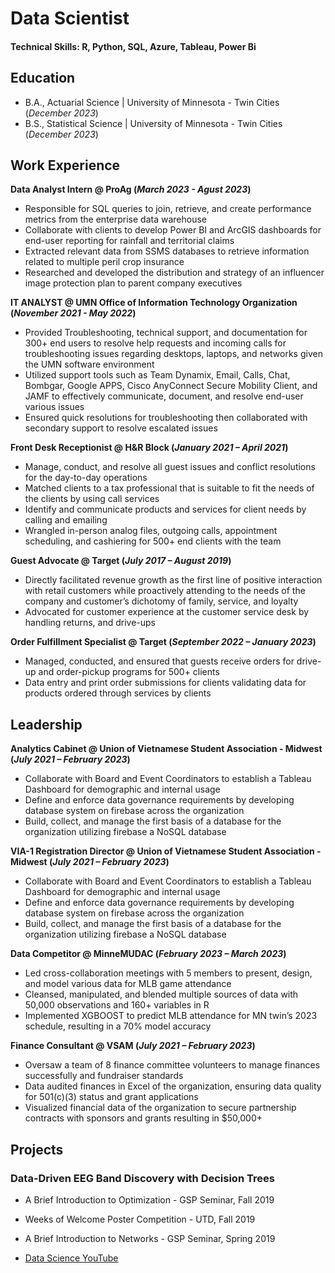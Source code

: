# Data Scientist

#### Technical Skills: R, Python, SQL, Azure, Tableau, Power Bi

## Education
- B.A., Actuarial Science | University of Minnesota - Twin Cities (_December 2023_)								       		
- B.S., Statistical Science | University of Minnesota - Twin Cities (_December 2023_)		        		


## Work Experience
**Data Analyst Intern @ ProAg (_March 2023 - Agust 2023_)**
- Responsible for SQL queries to join, retrieve, and create performance metrics from the enterprise data warehouse
- Collaborate with clients to develop Power BI and ArcGIS dashboards for end-user reporting for rainfall and territorial claims
- Extracted relevant data from SSMS databases to retrieve information related to multiple peril crop insurance
- Researched and developed the distribution and strategy of an influencer image protection plan to parent company executives

**IT ANALYST @ UMN Office of Information Technology Organization  (_November 2021 - May 2022_)**
- Provided Troubleshooting, technical support, and documentation for 300+ end users to resolve help requests and incoming calls for troubleshooting issues regarding desktops, laptops, and networks given the UMN software environment
- Utilized support tools such as Team Dynamix, Email, Calls, Chat, Bombgar, Google APPS, Cisco AnyConnect Secure Mobility Client, and JAMF to effectively communicate, document, and resolve end-user various issues
- Ensured quick resolutions for troubleshooting then collaborated with secondary support to resolve escalated issues 

**Front Desk Receptionist @ H&R Block (_January 2021 – April 2021_)**
- Manage, conduct, and resolve all guest issues and conflict resolutions for the day-to-day operations
- Matched clients to a tax professional that is suitable to fit the needs of the clients by using call services
- Identify and communicate products and services for client needs by calling and emailing
- Wrangled in-person analog files, outgoing calls, appointment scheduling, and cashiering for 500+ end clients with the team

**Guest Advocate @ Target (_July 2017 – August 2019_)**
- Directly facilitated revenue growth as the first line of positive interaction with retail customers while proactively attending to the needs of the company and customer’s dichotomy of family, service, and loyalty
- Advocated for customer experience at the customer service desk by handling returns, and drive-ups

**Order Fulfillment Specialist @ Target (_September 2022 – January 2023_)**
- Managed, conducted, and ensured that guests receive orders for drive-up and order-pickup programs for 500+ clients
- Data entry and print order submissions for clients validating data for products ordered through services by clients

## Leadership

**Analytics Cabinet @ Union of Vietnamese Student Association  - Midwest (_July 2021  – February 2023_)**
- Collaborate with Board and Event Coordinators to establish a Tableau Dashboard for demographic and internal usage
- Define and enforce data governance requirements by developing database system on firebase across the organization
- Build, collect, and manage the first basis of a database for the organization utilizing firebase a NoSQL database

**VIA-1 Registration Director @ Union of Vietnamese Student Association  - Midwest (_July 2021  – February 2023_)**
- Collaborate with Board and Event Coordinators to establish a Tableau Dashboard for demographic and internal usage
- Define and enforce data governance requirements by developing database system on firebase across the organization
- Build, collect, and manage the first basis of a database for the organization utilizing firebase a NoSQL database

**Data Competitor @ MinneMUDAC (_February 2023 – March 2023_)**
- Led cross-collaboration meetings with 5 members to present, design, and model various data for MLB game attendance
- Cleansed, manipulated, and blended multiple sources of data with 50,000 observations and 160+ variables in R
- Implemented XGBOOST to predict MLB attendance for MN twin’s 2023 schedule, resulting in a 70% model accuracy 

**Finance Consultant @ VSAM (_July 2021  – February 2023_)**
- Oversaw a team of 8 finance committee volunteers to manage finances successfully and fundraiser standards
- Data audited finances in Excel of the organization, ensuring data quality for 501(c)(3) status and grant applications
- Visualized financial data of the organization to secure partnership contracts with sponsors and grants resulting in $50,000+

## Projects
### Data-Driven EEG Band Discovery with Decision Trees

- A Brief Introduction to Optimization - GSP Seminar, Fall 2019
- Weeks of Welcome Poster Competition - UTD, Fall 2019
- A Brief Introduction to Networks - GSP Seminar, Spring 2019

- [Data Science YouTube](https://www.youtube.com/channel/UCa9gErQ9AE5jT2DZLjXBIdA)
